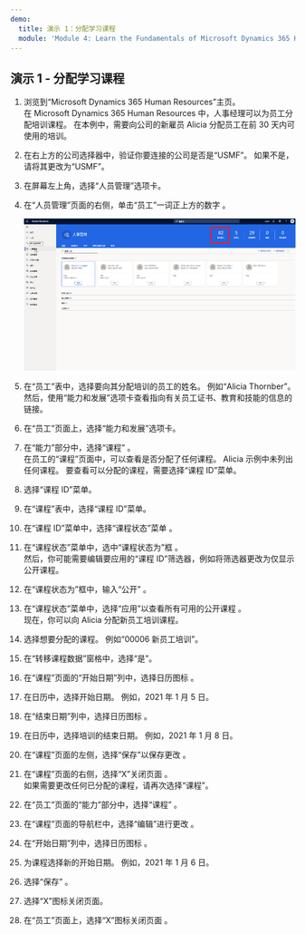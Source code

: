 ```yaml
---
demo:
  title: 演示 1：分配学习课程
  module: 'Module 4: Learn the Fundamentals of Microsoft Dynamics 365 Human Resources'
---
```


## 演示 1 - 分配学习课程

1. 浏览到“Microsoft Dynamics 365 Human Resources”主页。  
    在 Microsoft Dynamics 365 Human Resources 中，人事经理可以为员工分配培训课程。 在本例中，需要向公司的新雇员 Alicia 分配员工在前 30 天内可使用的培训。

1. 在右上方的公司选择器中，验证你要连接的公司是否是“USMF”。 如果不是，请将其更改为“USMF”。

1. 在屏幕左上角，选择“人员管理”选项卡。

1. 在“人员管理”页面的右侧，单击“员工”一词正上方的数字 。

    ![突出显示员工编号的“人员管理”页面的屏幕截图。](./media/assigning_learning_courses_1_employee.png)

1. 在“员工”表中，选择要向其分配培训的员工的姓名。 例如“Alicia Thornber”。  
    然后，使用“能力和发展”选项卡查看指向有关员工证书、教育和技能的信息的链接。

1. 在“员工”页面上，选择“能力和发展”选项卡。

1. 在“能力”部分中，选择“课程” 。  
    在员工的“课程”页面中，可以查看是否分配了任何课程。 Alicia 示例中未列出任何课程。 要查看可以分配的课程，需要选择“课程 ID”菜单。

1. 选择“课程 ID”菜单。

1. 在“课程”表中，选择“课程 ID”菜单。

1. 在“课程 ID”菜单中，选择“课程状态”菜单 。

1. 在“课程状态”菜单中，选中“课程状态为”框 。  
    然后，你可能需要编辑要应用的“课程 ID”筛选器，例如将筛选器更改为仅显示公开课程。

1. 在“课程状态为”框中，输入“公开” 。

1. 在“课程状态”菜单中，选择“应用”以查看所有可用的公开课程 。  
    现在，你可以向 Alicia 分配新员工培训课程。

1. 选择想要分配的课程。 例如“00006 新员工培训”。

1. 在“转移课程数据”窗格中，选择“是”。

1. 在“课程”页面的“开始日期”列中，选择日历图标  。

1. 在日历中，选择开始日期。 例如，2021 年 1 月 5 日。

1. 在“结束日期”列中，选择日历图标 。

1. 在日历中，选择培训的结束日期。 例如，2021 年 1 月 8 日。

1. 在“课程”页面的左侧，选择“保存”以保存更改 。

1. 在“课程”页面的右侧，选择“X”关闭页面 。  
    如果需要更改任何已分配的课程，请再次选择“课程”。

1. 在“员工”页面的“能力”部分中，选择“课程”  。

1. 在“课程”页面的导航栏中，选择“编辑”进行更改 。

1. 在“开始日期”列中，选择日历图标 。

1. 为课程选择新的开始日期。 例如，2021 年 1 月 6 日。

1. 选择“保存”  。

1. 选择“X”图标关闭页面。

1. 在“员工”页面上，选择“X”图标关闭页面 。
